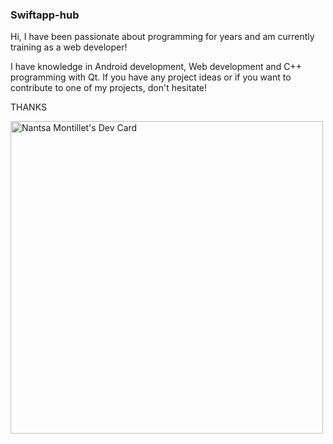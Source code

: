 ### Swiftapp-hub
Hi, I have been passionate about programming for years and am currently training as a web developer!

I have knowledge in Android development, Web development and C++ programming with Qt. If you have any project ideas or if you want to contribute to one of my projects, don't hesitate!

THANKS

<a href="https://app.daily.dev/xylobyte"><img src="https://api.daily.dev/devcards/v2/0jzaEizgtr00NAtaXbMUJ.png?type=wide&r=pid" width="500" alt="Nantsa Montillet's Dev Card"/></a>
